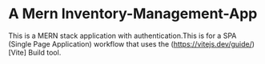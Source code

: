 # A Mern Inventory-Management-App
This is a MERN stack application with authentication.This is for a SPA (Single Page Application) workflow that uses the (https://vitejs.dev/guide/)[Vite] Build tool.
